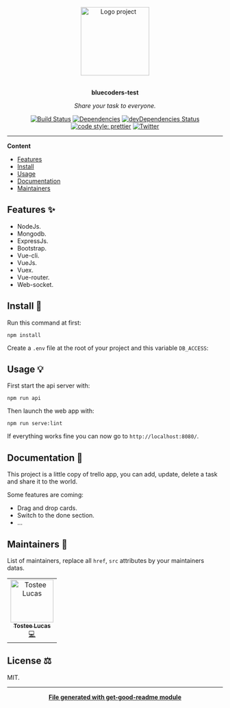 <div align="center">
  <a href="#">
  	<img src="https://media.giphy.com/media/JIX9t2j0ZTN9S/giphy-downsized.gif" alt="Logo project" height="160" />
  </a>
  <br>
  <br>
  <p>
    <b>bluecoders-test</b>
  </p>
  <p>
     <i>Share your task to everyone.</i>
  </p>
  <p>

[![Build Status](https://travis-ci.com/luctst/bluecoders-test.svg?branch=master)](https://travis-ci.com/luctst/bluecoders-test)
[![Dependencies](https://img.shields.io/david/luctst/bluecoders-test.svg?style=popout-square)](https://david-dm.org/luctst/bluecoders-test)
[![devDependencies Status](https://david-dm.org/luctst/bluecoders-test/dev-status.svg?style=flat-square)](https://david-dm.org/luctst/bluecoders-test?type=dev)
[![code style: prettier](https://img.shields.io/badge/code_style-prettier-ff69b4.svg?style=flat-square)](https://github.com/prettier/prettier)
[![Twitter](https://img.shields.io/twitter/follow/luctstt.svg?label=Follow&style=social)](https://twitter.com/luctstt)

  </p>
</div>

---

**Content**

* [Features](##features)
* [Install](##install)
* [Usage](##usage)
* [Documentation](##documentation)
* [Maintainers](##maintainers)

## Features ✨
* NodeJs.
* Mongodb.
* ExpressJs.
* Bootstrap.
* Vue-cli.
* VueJs.
* Vuex.
* Vue-router.
* Web-socket.

## Install 🐙
Run this command at first:
```
npm install
```

Create a `.env` file at the root of your project and this variable `DB_ACCESS`:

## Usage 💡
First start the api server with:
```
npm run api
```

Then launch the web app with:
```
npm run serve:lint
```

If everything works fine you can now go to `http://localhost:8080/`.

## Documentation 📄
This project is a little copy of trello app, you can add, update, delete a task and share it to the world.

Some features are coming:
* Drag and drop cards.
* Switch to the done section.
* ...

## Maintainers 👷
List of maintainers, replace all `href`, `src` attributes by your maintainers datas.
<table>
  <tr>
    <td align="center"><a href="https://lucastostee.now.sh/"><img src="https://avatars3.githubusercontent.com/u/22588842?s=460&v=4" width="100px;" alt="Tostee Lucas"/><br /><sub><b>Tostee Lucas</b></sub></a><br /><a href="#" title="Code">💻</a></td>
  </tr>
</table>

## License ⚖️
MIT.

---
<div align="center">
	<b>
		<a href="https://www.npmjs.com/package/get-good-readme">File generated with get-good-readme module</a>
	</b>
</div>
